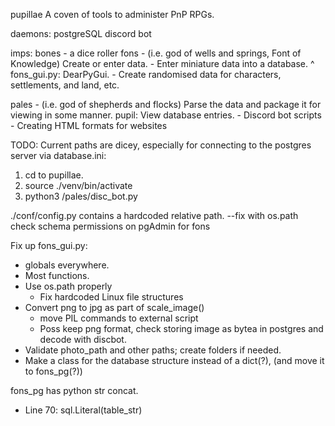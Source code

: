 pupillae
A coven of tools to administer PnP RPGs.

daemons:
postgreSQL
discord bot

imps:
bones - a dice roller
fons - (i.e. god of wells and springs, Font of Knowledge) Create or enter data.
	- Enter miniature data into a database.
		^ fons_gui.py: DearPyGui.
	- Create randomised data for characters, settlements, and land, etc.


pales - (i.e. god of shepherds and flocks) Parse the data and package it for viewing in some manner.
	pupil: View database entries.
	- Discord bot scripts
	- Creating HTML formats for websites

TODO:
Current paths are dicey, especially for connecting to the postgres server via database.ini:
1) cd to pupillae.
2) source ./venv/bin/activate
3) python3 /pales/disc_bot.py

./conf/config.py contains a hardcoded relative path. --fix with os.path
check schema permissions on pgAdmin for fons

Fix up fons_gui.py:
- globals everywhere.
- Most functions.
- Use os.path properly
	- Fix hardcoded Linux file structures
- Convert png to jpg as part of scale_image()
	- move PIL commands to external script
	- Poss keep png format, check storing image as bytea in postgres and decode with discbot.
- Validate photo_path and other paths; create folders if needed.
- Make a class for the database structure instead of a dict(?), (and move it to fons_pg(?))

fons_pg has python str concat.
- Line 70: sql.Literal(table_str)
